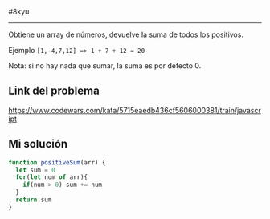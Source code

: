 #8kyu 
___
Obtiene un array de números, devuelve la suma de todos los positivos.  
  
Ejemplo `[1,-4,7,12] => 1 + 7 + 12 = 20`  
  
Nota: si no hay nada que sumar, la suma es por defecto 0.

## Link del problema 

https://www.codewars.com/kata/5715eaedb436cf5606000381/train/javascript

## Mi solución

```js
function positiveSum(arr) {
  let sum = 0
  for(let num of arr){
    if(num > 0) sum += num
  }
  return sum
}
```
